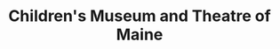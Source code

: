 ---
layout: repo
title: "Children's Museum and Theatre of Maine"
id: 3145
permalink: repos/3145/
---